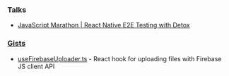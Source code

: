 ### Talks
* [JavaScript Marathon | React Native E2E Testing with Detox](https://www.youtube.com/watch?v=Vm085szsz_M)

### [Gists](https://gist.github.com/danecando)
* [useFirebaseUploader.ts](https://gist.github.com/danecando/e4977845fde8ccfe5c7424179fdc2fea) - React hook for uploading files with Firebase JS client API
